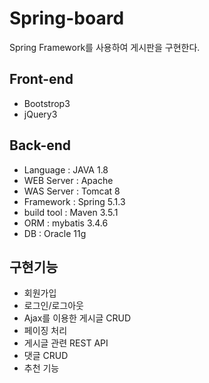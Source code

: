 # Spring-board
Spring Framework를 사용하여 게시판을 구현한다.

## Front-end
* Bootstrop3
* jQuery3

## Back-end
* Language : JAVA 1.8
* WEB Server : Apache
* WAS Server : Tomcat 8
* Framework : Spring 5.1.3
* build tool : Maven 3.5.1
* ORM : mybatis 3.4.6
* DB : Oracle 11g

## 구현기능 
* 회원가입
* 로그인/로그아웃 
* Ajax를 이용한 게시글 CRUD
* 페이징 처리 
* 게시글 관련 REST API  
* 댓글 CRUD
* 추천 기능
